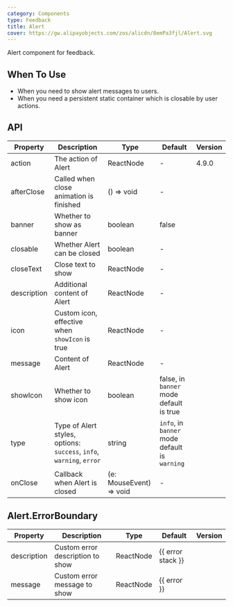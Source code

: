 ```yaml
---
category: Components
type: Feedback
title: Alert
cover: https://gw.alipayobjects.com/zos/alicdn/8emPa3fjl/Alert.svg
---
```


Alert component for feedback.

## When To Use

- When you need to show alert messages to users.
- When you need a persistent static container which is closable by user actions.

## API

| Property | Description | Type | Default | Version |
| --- | --- | --- | --- | --- |
| action | The action of Alert | ReactNode | - | 4.9.0 |
| afterClose | Called when close animation is finished | () => void | - |  |
| banner | Whether to show as banner | boolean | false |  |
| closable | Whether Alert can be closed | boolean | - |  |
| closeText | Close text to show | ReactNode | - |  |
| description | Additional content of Alert | ReactNode | - |  |
| icon | Custom icon, effective when `showIcon` is true | ReactNode | - |  |
| message | Content of Alert | ReactNode | - |  |
| showIcon | Whether to show icon | boolean | false, in `banner` mode default is true |  |
| type | Type of Alert styles, options: `success`, `info`, `warning`, `error` | string | `info`, in `banner` mode default is `warning` |  |
| onClose | Callback when Alert is closed | (e: MouseEvent) => void | - |  |

## Alert.ErrorBoundary

| Property | Description | Type | Default | Version |
| --- | --- | --- | --- | --- |
| description | Custom error description to show | ReactNode | {{ error stack }} |  |
| message | Custom error message to show | ReactNode | {{ error }} |  |
